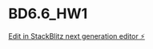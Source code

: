 # BD6.6_HW1

[Edit in StackBlitz next generation editor ⚡️](https://stackblitz.com/~/github.com/vinaykanth-s/BD6.6_HW1)